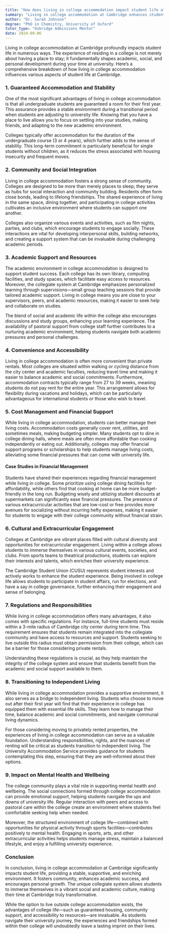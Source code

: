 ```yaml
---
title: "How does living in college accommodation impact student life at Cambridge?"
summary: "Living in college accommodation at Cambridge enhances student life by providing stability, fostering social connections, and supporting personal growth."
author: "Dr. Sarah Johnson"
degree: "PhD in Chemistry, University of Oxford"
tutor_type: "Oxbridge Admissions Mentor"
date: 2024-09-06
---
```


Living in college accommodation at Cambridge profoundly impacts student life in numerous ways. The experience of residing in a college is not merely about having a place to stay; it fundamentally shapes academic, social, and personal development during your time at university. Here’s a comprehensive breakdown of how living in college accommodation influences various aspects of student life at Cambridge.

### 1. **Guaranteed Accommodation and Stability**

One of the most significant advantages of living in college accommodation is that all undergraduate students are guaranteed a room for their first year. This assurance provides a stable environment during a transitional period when students are adjusting to university life. Knowing that you have a place to live allows you to focus on settling into your studies, making friends, and adapting to the new academic environment.

Colleges typically offer accommodation for the duration of the undergraduate course (3 or 4 years), which further adds to the sense of stability. This long-term commitment is particularly beneficial for single students without children, as it reduces the stress associated with housing insecurity and frequent moves.

### 2. **Community and Social Integration**

Living in college accommodation fosters a strong sense of community. Colleges are designed to be more than merely places to sleep; they serve as hubs for social interaction and community building. Residents often form close bonds, leading to lifelong friendships. The shared experience of living in the same space, dining together, and participating in college activities cultivates an inclusive environment where students can support one another.

Colleges also organize various events and activities, such as film nights, parties, and clubs, which encourage students to engage socially. These interactions are vital for developing interpersonal skills, building networks, and creating a support system that can be invaluable during challenging academic periods.

### 3. **Academic Support and Resources**

The academic environment in college accommodation is designed to support student success. Each college has its own library, computing facilities, and study spaces, which facilitate easy access to resources. Moreover, the collegiate system at Cambridge emphasizes personalized learning through supervisions—small group teaching sessions that provide tailored academic support. Living in college means you are close to your supervisors, peers, and academic resources, making it easier to seek help and collaborate on studies.

The blend of social and academic life within the college also encourages discussions and study groups, enhancing your learning experience. The availability of pastoral support from college staff further contributes to a nurturing academic environment, helping students navigate both academic pressures and personal challenges.

### 4. **Convenience and Accessibility**

Living in college accommodation is often more convenient than private rentals. Most colleges are situated within walking or cycling distance from the city center and academic faculties, reducing travel time and making it easier to balance academic and social commitments. Furthermore, accommodation contracts typically range from 27 to 39 weeks, meaning students do not pay rent for the entire year. This arrangement allows for flexibility during vacations and holidays, which can be particularly advantageous for international students or those who wish to travel.

### 5. **Cost Management and Financial Support**

While living in college accommodation, students can better manage their living costs. Accommodation costs generally cover rent, utilities, and sometimes meals, making budgeting simpler. Many students opt to dine in college dining halls, where meals are often more affordable than cooking independently or eating out. Additionally, colleges may offer financial support programs or scholarships to help students manage living costs, alleviating some financial pressures that can come with university life.

#### Case Studies in Financial Management

Students have shared their experiences regarding financial management while living in college. Some prioritize using college dining facilities for affordability, while others find that cooking at home can be more budget-friendly in the long run. Budgeting wisely and utilizing student discounts at supermarkets can significantly ease financial pressures. The presence of various extracurricular activities that are low-cost or free provides more avenues for socializing without incurring hefty expenses, making it easier for students to engage with their college community without financial strain.

### 6. **Cultural and Extracurricular Engagement**

Colleges at Cambridge are vibrant places filled with cultural diversity and opportunities for extracurricular engagement. Living within a college allows students to immerse themselves in various cultural events, societies, and clubs. From sports teams to theatrical productions, students can explore their interests and talents, which enriches their university experience.

The Cambridge Student Union (CUSU) represents student interests and actively works to enhance the student experience. Being involved in college life allows students to participate in student affairs, run for elections, and have a say in college governance, further enhancing their engagement and sense of belonging.

### 7. **Regulations and Responsibilities**

While living in college accommodation offers many advantages, it also comes with specific regulations. For instance, full-time students must reside within a 3-mile radius of Cambridge city center during term time. This requirement ensures that students remain integrated into the collegiate community and have access to resources and support. Students seeking to live outside this radius must obtain permission from their college, which can be a barrier for those considering private rentals.

Understanding these regulations is crucial, as they help maintain the integrity of the college system and ensure that students benefit from the academic and social support available to them.

### 8. **Transitioning to Independent Living**

While living in college accommodation provides a supportive environment, it also serves as a bridge to independent living. Students who choose to move out after their first year will find that their experience in college has equipped them with essential life skills. They learn how to manage their time, balance academic and social commitments, and navigate communal living dynamics.

For those considering moving to privately rented properties, the experiences of living in college accommodation can serve as a valuable foundation. Understanding responsibilities, rights, and the nuances of renting will be critical as students transition to independent living. The University Accommodation Service provides guidance for students contemplating this step, ensuring that they are well-informed about their options.

### 9. **Impact on Mental Health and Wellbeing**

The college community plays a vital role in supporting mental health and wellbeing. The social connections formed through college accommodation can provide emotional support, helping students navigate the ups and downs of university life. Regular interaction with peers and access to pastoral care within the college create an environment where students feel comfortable seeking help when needed.

Moreover, the structured environment of college life—combined with opportunities for physical activity through sports facilities—contributes positively to mental health. Engaging in sports, arts, and other extracurricular activities helps students manage stress, maintain a balanced lifestyle, and enjoy a fulfilling university experience.

### Conclusion

In conclusion, living in college accommodation at Cambridge significantly impacts student life, providing a stable, supportive, and enriching environment. It fosters community, enhances academic success, and encourages personal growth. The unique collegiate system allows students to immerse themselves in a vibrant social and academic culture, making their time at Cambridge truly transformative. 

While the option to live outside college accommodation exists, the advantages of college life—such as guaranteed housing, community support, and accessibility to resources—are invaluable. As students navigate their university journey, the experiences and friendships formed within their college will undoubtedly leave a lasting imprint on their lives.
    